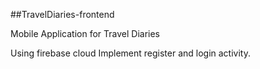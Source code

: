 ##TravelDiaries-frontend

   Mobile Application for Travel Diaries

 Using firebase cloud Implement register and login activity.
